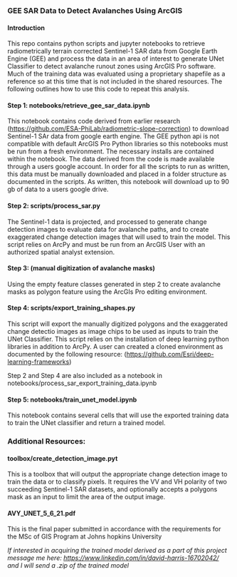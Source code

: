 ### GEE SAR Data to Detect Avalanches Using ArcGIS

#### Introduction
This repo contains python scripts and jupyter notebooks to retrieve radiometrically terrain corrected Sentinel-1 SAR data from Google Earth Engine (GEE) and process the data in an area of interest to generate UNet Classifier to detect avalanche runout zones using ArcGIS Pro software.  Much of the training data was evaluated using a proprietary shapefile as a reference so at this time that is not included in the shared resources. The following outlines how to use this code to repeat this analysis. 

#### Step 1: notebooks/retrieve_gee_sar_data.ipynb
This notebook contains code derived from earlier research (https://github.com/ESA-PhiLab/radiometric-slope-correction) to download Sentinel-1 SAr data from google earth engine.  The GEE python api is not compatible with default ArcGIS Pro Python libraries so this notebooks must be run from a fresh environment.  The necessary installs are contained within the notebook. The data derived from the code is made available through a users google account.  In order for all the scripts to run as written, this data must be manually downloaded and placed in a folder structure as documented in the scripts.  As written, this notebook will download up to 90 gb of data to a users google drive.  

#### Step 2: scripts/process_sar.py
The Sentinel-1 data is projected, and processed to generate change detection images to evaluate data for avalanche paths, and to create exaggerated change detection images that will used to train the model.  This script relies on ArcPy and must be run from an ArcGIS User with an authorized spatial analyst extension.  

#### Step 3: (manual digitization of avalanche masks)
Using the empty feature classes generated in step 2 to create avalanche masks as polygon feature using the ArcGIs Pro editing environment.  

#### Step 4: scripts/export_training_shapes.py
This script will export the manually digitized polygons and the exaggerated change detectio images as image chips to be used as inputs to train the UNet Classifier.  This script relies on the installation of deep learning python libraries in addition to ArcPy.  A user can created  a cloned environment as documented by the following resource: (https://github.com/Esri/deep-learning-frameworks)

Step 2 and Step 4 are also included as a notebook in notebooks/process_sar_export_training_data.ipynb

#### Step 5: notebooks/train_unet_model.ipynb
This notebook contains several cells that will use the exported training data to train the UNet classifier and return a trained model. 

### Additional Resources:

#### toolbox/create_detection_image.pyt

This is a toolbox that will output the appropriate change detection image to train the data or to classify pixels.  It requires the VV and VH polarity of two succeeding Sentinel-1 SAR datasets, and optionally accepts a polygons mask as an input to limit the area of the output image. 

#### AVY_UNET_5_6_21.pdf

This is the final paper submitted in accordance with the requirements for the MSc of GIS Program at Johns hopkins University


*If interested in acquiring the trained model derived as a part of this project message me here: https://www.linkedin.com/in/david-harris-16702042/ and I will send a .zip of the trained model*
